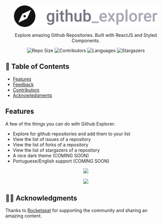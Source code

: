 <br />
<p align="center">
  <a>
    <img alt="Github Explore" title="Github Explore" src=".github/logo.svg" width="450">
  </a>
</p>

<p align="center">
  Explore amazing Github Repositories. Built with ReactJS and Styled Components.
</p>

<p align="center">
  <a>
    <img alt="Repo Size" title="Repo Size" src="https://img.shields.io/github/repo-size/LauraBeatris/github-explorer?color=%23999"">
  </a>

  <a>
    <img alt="Contributors" title="Contributors" src="https://img.shields.io/github/contributors/LauraBeatris/github-explorer?color=%23999">
  </a>
  
  <a>
    <img alt="Languages" title="Languages" src="https://img.shields.io/github/languages/count/LauraBeatris/github-explorer?color=%23999">
  </a>
  
  <a>
    <img alt="Stargazers" title="Stargazers" src="https://img.shields.io/github/stars/LauraBeatris/github-explorer?color=%23999&style=social">
  </a>
</p>


## 📖 Table of Contents

- [Features](#features)
- [Feedback](#feedback)
- [Contributors](#contributors)
- [Acknowledgments](#acknowledgments)

## Features

A few of the things you can do with Github Explorer:

* Explore for github repositories and add them to your list
* View the list of issues of a repository
* View the list of forks of a repository
* View the list of stargazers of a repository
* A nice dark theme (COMING SOON)
* Portuguese/English support (COMING SOON)

<p align="center">
  <img src = "https://i.ibb.co/yBF04n8/Screen-Shot-2020-04-27-at-06-49-00.png" width=700>
</p>

<p align="center">
  <img src = "https://i.ibb.co/r4FLKn2/Screen-Shot-2020-04-27-at-06-49-36.png" width=700>
</p>


## 🖖🏼 Acknowledgments

Thanks to [Rocketseat](https://rocketseat.com.br/) for supporting the community and sharing an amazing content. 
